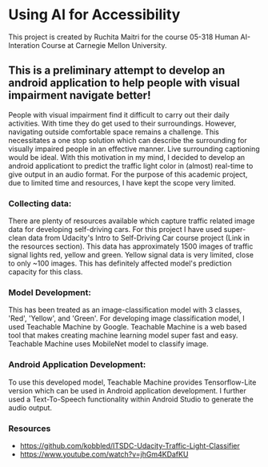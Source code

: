 # Using AI for Accessibility
This project is created by Ruchita Maitri for the course 05-318 Human AI-Interation Course at Carnegie Mellon University.


## This is a preliminary attempt to develop an android application to help people with visual impairment navigate better!

People with visual impairment find it difficult to carry out their daily activities. With time they do get used to their surroundings. However, navigating outside comfortable space remains a challenge. This necessitates a one stop solution which can describe the surrounding for visually impaired people in an effective manner. Live surrounding captioning would be ideal. With this motivation in my mind, I decided to develop an android applicationt to predict the traffic light color in (almost) real-time to give output in an audio format. For the purpose of this academic project, due to limited time and resources, I have kept the scope very limited. 

### Collecting data:
There are plenty of resources available which capture traffic related image data for developing self-driving cars. For this project I have used super-clean data from Udacity's Intro to Self-Driving Car course project (Link in the resources section). This data has approximately 1500 images of traffic signal lights red, yellow and green. Yellow signal data is very limited, close to only ~100 images. This has definitely affected model's prediction capacity for this class.

### Model Development:
This has been treated as an image-classification model with 3 classes, 'Red', 'Yellow', and 'Green'. For developing image classification model, I used Teachable Machine by Google. Teachable Machine is a web based tool that makes creating machine learning model super fast and easy. Teachable Machine uses MobileNet model to classify image. 

### Android Application Development:
To use this developed model, Teachable Machine provides Tensorflow-Lite version which can be used in Android application development. I further used a Text-To-Speech functionality within Android Studio to generate the audio output.

### Resources
- https://github.com/kobbled/ITSDC-Udacity-Traffic-Light-Classifier
- https://www.youtube.com/watch?v=jhGm4KDafKU



